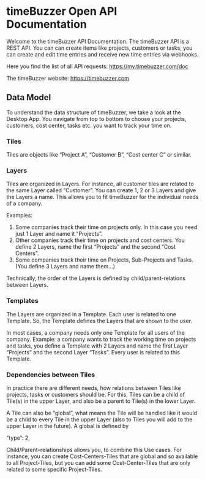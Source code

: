 # timeBuzzer Open API Documentation

Welcome to the timeBuzzer API Documentation. The timeBuzzer API is a REST API. You can can create items like projects, customers or tasks, you can create and edit time entries and receive new time entries via webhooks.

Here you find the list of all API requests: https://my.timebuzzer.com/doc

The timeBuzzer website: https://timebuzzer.com




## Data Model

To understand the data structure of timeBuzzer, we take a look at the Desktop App. You navigate from top to bottom to choose your projects, customers, cost center, tasks etc. you want to track your time on.


### Tiles
Tiles are objects like “Project A”, “Customer B”, “Cost center C” or similar.


### Layers
Tiles are organized in Layers. For instance, all customer tiles are related to the same Layer called “Customer”. You can create 1, 2 or 3 Layers and give the Layers a name. This allows you to fit timeBuzzer for the individual needs of a company.

Examples:

1) Some companies track their time on projects only. In this case you need just 1 Layer and name it “Projects”.
2) Other companies track their time on projects and cost centers. You define 2 Layers, name the first “Projects” and the second “Cost Centers”.
3) Some companies track their time on Projects, Sub-Projects and Tasks. (You define 3 Layers and name them…)

Technically, the order of the Layers is defined by child/parent-relations between Layers.


### Templates
The Layers are organized in a Template. Each user is related to one Template. So, the Template defines the Layers that are shown to the user.

In most cases, a company needs only one Template for all users of the company. Example: a company wants to track the working time on projects and tasks, you define a Template with 2 Layers and name the first Layer “Projects” and the second Layer “Tasks”. Every user is related to this Template.


### Dependencies between Tiles
In practice there are different needs, how relations between Tiles like projects, tasks or customers should be. For this, Tiles can be a child of Tile(s) in the upper Layer, and also be a parent to Tile(s) in the lower Layer.

A Tile can also be “global”, what means the Tile will be handled like it would be a child to every Tile in the upper Layer (also to Tiles you will add to the upper Layer in the future). A global is defined by

“type”: 2,

Child/Parent–relationships allows you, to combine this Use cases. For instance, you can create Cost-Centers-Tiles that are global and so available to all Project-Tiles, but you can add some Cost-Center-Tiles that are only related to some specific Project-Tiles.

